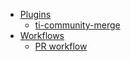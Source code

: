 - [Plugins](en/plugins.md)
  - [ti-community-merge](en/plugins/merge.md)
- [Workflows](en/workflows.md)
  - [PR workflow](en/workflows/pr.md)